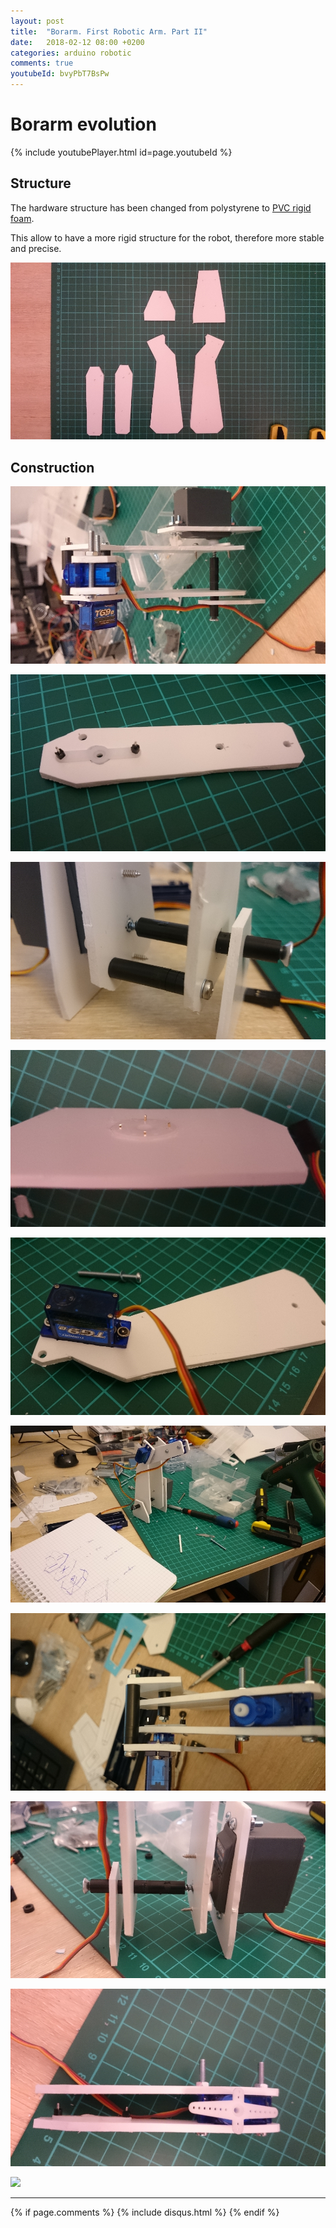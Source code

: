 ```yaml
---
layout: post
title:  "Borarm. First Robotic Arm. Part II"
date:   2018-02-12 08:00 +0200
categories: arduino robotic
comments: true
youtubeId: bvyPbT7BsPw
---
```


# Borarm evolution

{% include youtubePlayer.html id=page.youtubeId %}

## Structure
The hardware structure has been changed from polystyrene to [PVC rigid foam](https://www.modulor.de/forex-classic-pvc-hartschaumplatte-weiss.html).

This allow to have a more rigid structure for the robot, therefore more stable and precise.

![borarm_v4_img](/assets/borarm/3.2_2.JPG)

## Construction

![](/assets/borarm/part2/0001.JPG)

![](/assets/borarm/part2/0002.JPG)

![](/assets/borarm/part2/0003.JPG)

![](/assets/borarm/part2/0004.JPG)

![](/assets/borarm/part2/0005.JPG)

![](/assets/borarm/part2/0006.JPG)

![](/assets/borarm/part2/0007.JPG)

![](/assets/borarm/part2/0008.JPG)

![](/assets/borarm/part2/0009.JPG)

![](/assets/borarm/part2/00010.JPG)

***

{% if page.comments %}
{% include disqus.html %}
{% endif %}
